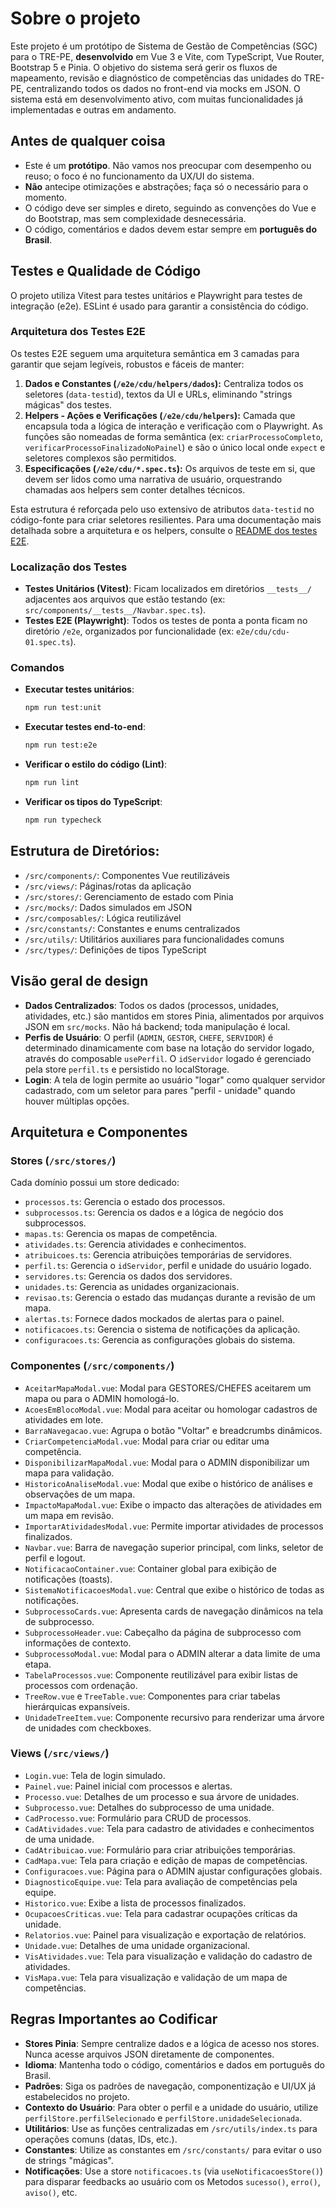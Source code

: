 # Sobre o projeto

Este projeto é um protótipo de Sistema de Gestão de Competências (SGC) para o TRE-PE, **desenvolvido** em Vue 3 e Vite, com TypeScript, Vue Router, Bootstrap 5 e Pinia. O objetivo do sistema será gerir os fluxos de mapeamento, revisão e diagnóstico de competências das unidades do TRE-PE, centralizando todos os dados no front-end via mocks em JSON. O sistema está em desenvolvimento ativo, com muitas funcionalidades já implementadas e outras em andamento.

## Antes de qualquer coisa

- Este é um **protótipo**. Não vamos nos preocupar com desempenho ou reuso; o foco é no funcionamento da UX/UI do sistema.
- **Não** antecipe otimizações e abstrações; faça só o necessário para o momento.
- O código deve ser simples e direto, seguindo as convenções do Vue e do Bootstrap, mas sem complexidade desnecessária.
- O código, comentários e dados devem estar sempre em **português do Brasil**.

## Testes e Qualidade de Código

O projeto utiliza Vitest para testes unitários e Playwright para testes de integração (e2e). ESLint é usado para garantir a consistência do código.

### Arquitetura dos Testes E2E

Os testes E2E seguem uma arquitetura semântica em 3 camadas para garantir que sejam legíveis, robustos e fáceis de manter:

1.  **Dados e Constantes (`/e2e/cdu/helpers/dados`):** Centraliza todos os seletores (`data-testid`), textos da UI e URLs, eliminando "strings mágicas" dos testes.
2.  **Helpers - Ações e Verificações (`/e2e/cdu/helpers`):** Camada que encapsula toda a lógica de interação e verificação com o Playwright. As funções são nomeadas de forma semântica (ex: `criarProcessoCompleto`, `verificarProcessoFinalizadoNoPainel`) e são o único local onde `expect` e seletores complexos são permitidos.
3.  **Especificações (`/e2e/cdu/*.spec.ts`):** Os arquivos de teste em si, que devem ser lidos como uma narrativa de usuário, orquestrando chamadas aos helpers sem conter detalhes técnicos.

Esta estrutura é reforçada pelo uso extensivo de atributos `data-testid` no código-fonte para criar seletores resilientes. Para uma documentação mais detalhada sobre a arquitetura e os helpers, consulte o [README dos testes E2E](./e2e/cdu/README.md).

### Localização dos Testes

- **Testes Unitários (Vitest)**: Ficam localizados em diretórios `__tests__/` adjacentes aos arquivos que estão testando (ex: `src/components/__tests__/Navbar.spec.ts`).
- **Testes E2E (Playwright)**: Todos os testes de ponta a ponta ficam no diretório `/e2e`, organizados por funcionalidade (ex: `e2e/cdu/cdu-01.spec.ts`).

### Comandos

- **Executar testes unitários**:
  
  ```bash
  npm run test:unit
  ```
- **Executar testes end-to-end**:
  
  ```bash
  npm run test:e2e
  ```
- **Verificar o estilo do código (Lint)**:
  
  ```bash
  npm run lint
  ```
- **Verificar os tipos do TypeScript**:
  
  ```bash
  npm run typecheck
  ```

## Estrutura de Diretórios:

- `/src/components/`: Componentes Vue reutilizáveis
- `/src/views/`: Páginas/rotas da aplicação
- `/src/stores/`: Gerenciamento de estado com Pinia
- `/src/mocks/`: Dados simulados em JSON
- `/src/composables/`: Lógica reutilizável
- `/src/constants/`: Constantes e enums centralizados
- `/src/utils/`: Utilitários auxiliares para funcionalidades comuns
- `/src/types/`: Definições de tipos TypeScript

## Visão geral de design

- **Dados Centralizados**: Todos os dados (processos, unidades, atividades, etc.) são mantidos em stores Pinia, alimentados por arquivos JSON em `src/mocks`. Não há backend; toda manipulação é local.
- **Perfis de Usuário**: O perfil (`ADMIN`, `GESTOR`, `CHEFE`, `SERVIDOR`) é determinado dinamicamente com base na lotação do servidor logado, através do composable `usePerfil`. O `idServidor` logado é gerenciado pela store `perfil.ts` e persistido no localStorage.
- **Login**: A tela de login permite ao usuário "logar" como qualquer servidor cadastrado, com um seletor para pares "perfil - unidade" quando houver múltiplas opções.

## Arquitetura e Componentes

### Stores (`/src/stores/`)

Cada domínio possui um store dedicado:

- `processos.ts`: Gerencia o estado dos processos.
- `subprocessos.ts`: Gerencia os dados e a lógica de negócio dos subprocessos.
- `mapas.ts`: Gerencia os mapas de competência.
- `atividades.ts`: Gerencia atividades e conhecimentos.
- `atribuicoes.ts`: Gerencia atribuições temporárias de servidores.
- `perfil.ts`: Gerencia o `idServidor`, perfil e unidade do usuário logado.
- `servidores.ts`: Gerencia os dados dos servidores.
- `unidades.ts`: Gerencia as unidades organizacionais.
- `revisao.ts`: Gerencia o estado das mudanças durante a revisão de um mapa.
- `alertas.ts`: Fornece dados mockados de alertas para o painel.
- `notificacoes.ts`: Gerencia o sistema de notificações da aplicação.
- `configuracoes.ts`: Gerencia as configurações globais do sistema.

### Componentes (`/src/components/`)

- `AceitarMapaModal.vue`: Modal para GESTORES/CHEFES aceitarem um mapa ou para o ADMIN homologá-lo.
- `AcoesEmBlocoModal.vue`: Modal para aceitar ou homologar cadastros de atividades em lote.
- `BarraNavegacao.vue`: Agrupa o botão "Voltar" e breadcrumbs dinâmicos.
- `CriarCompetenciaModal.vue`: Modal para criar ou editar uma competência.
- `DisponibilizarMapaModal.vue`: Modal para o ADMIN disponibilizar um mapa para validação.
- `HistoricoAnaliseModal.vue`: Modal que exibe o histórico de análises e observações de um mapa.
- `ImpactoMapaModal.vue`: Exibe o impacto das alterações de atividades em um mapa em revisão.
- `ImportarAtividadesModal.vue`: Permite importar atividades de processos finalizados.
- `Navbar.vue`: Barra de navegação superior principal, com links, seletor de perfil e logout.
- `NotificacaoContainer.vue`: Container global para exibição de notificações (toasts).
- `SistemaNotificacoesModal.vue`: Central que exibe o histórico de todas as notificações.
- `SubprocessoCards.vue`: Apresenta cards de navegação dinâmicos na tela de subprocesso.
- `SubprocessoHeader.vue`: Cabeçalho da página de subprocesso com informações de contexto.
- `SubprocessoModal.vue`: Modal para o ADMIN alterar a data limite de uma etapa.
- `TabelaProcessos.vue`: Componente reutilizável para exibir listas de processos com ordenação.
- `TreeRow.vue` e `TreeTable.vue`: Componentes para criar tabelas hierárquicas expansíveis.
- `UnidadeTreeItem.vue`: Componente recursivo para renderizar uma árvore de unidades com checkboxes.

### Views (`/src/views/`)

- `Login.vue`: Tela de login simulado.
- `Painel.vue`: Painel inicial com processos e alertas.
- `Processo.vue`: Detalhes de um processo e sua árvore de unidades.
- `Subprocesso.vue`: Detalhes do subprocesso de uma unidade.
- `CadProcesso.vue`: Formulário para CRUD de processos.
- `CadAtividades.vue`: Tela para cadastro de atividades e conhecimentos de uma unidade.
- `CadAtribuicao.vue`: Formulário para criar atribuições temporárias.
- `CadMapa.vue`: Tela para criação e edição de mapas de competências.
- `Configuracoes.vue`: Página para o ADMIN ajustar configurações globais.
- `DiagnosticoEquipe.vue`: Tela para avaliação de competências pela equipe.
- `Historico.vue`: Exibe a lista de processos finalizados.
- `OcupacoesCriticas.vue`: Tela para cadastrar ocupações críticas da unidade.
- `Relatorios.vue`: Painel para visualização e exportação de relatórios.
- `Unidade.vue`: Detalhes de uma unidade organizacional.
- `VisAtividades.vue`: Tela para visualização e validação do cadastro de atividades.
- `VisMapa.vue`: Tela para visualização e validação de um mapa de competências.

## Regras Importantes ao Codificar

- **Stores Pinia**: Sempre centralize dados e a lógica de acesso nos stores. Nunca acesse arquivos JSON diretamente de componentes.
- **Idioma**: Mantenha todo o código, comentários e dados em português do Brasil.
- **Padrões**: Siga os padrões de navegação, componentização e UI/UX já estabelecidos no projeto.
- **Contexto do Usuário**: Para obter o perfil e a unidade do usuário, utilize `perfilStore.perfilSelecionado` e `perfilStore.unidadeSelecionada`.
- **Utilitários**: Use as funções centralizadas em `/src/utils/index.ts` para operações comuns (datas, IDs, etc.).
- **Constantes**: Utilize as constantes em `/src/constants/` para evitar o uso de strings "mágicas".
- **Notificações**: Use a store `notificacoes.ts` (via `useNotificacoesStore()`) para disparar feedbacks ao usuário com os Metodos `sucesso()`, `erro()`, `aviso()`, etc.